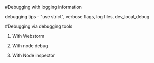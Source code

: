 


#Debugging with logging information



debugging tips - "use strict", verbose flags, log files, dev_local_debug




#Debugging via debugging tools


1. With Webstorm


2. With node debug



3. With Node inspector
